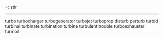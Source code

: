 =: stir

---
turbo
turbocharger
turbogenerator
turbojet
turboprop
disturb
perturb
turbid
turbinal
turbinate
turbination
turbine
turbulent
trouble
turboexhauster
turmoil